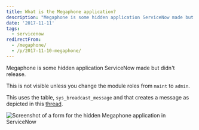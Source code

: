 ```yaml
---
title: What is the Megaphone application?
description: "Megaphone is some hidden application ServiceNow made but didn't release.\r\n\r\nThis is not visible unless you change the module roles from\_maint\_to\_admin.\r\n\r\nTh..."
date: '2017-11-11'
tags:
  - servicenow
redirectFrom:
  - /megaphone/
  - /p/2017-11-10-megaphone/
---
```


<!--StartFragment-->

Megaphone is some hidden application ServiceNow made but didn't release.

This is not visible unless you change the module roles from `maint` to `admin`.

This uses the table, `sys_broadcast_message` and that creates a message as depicted in this [thread](https://community.servicenow.com/community?id=community_question&sys_id=64cfcb65dbdcdbc01dcaf3231f9619f6&anchor=answer_7a0c6be1db181fc01dcaf3231f9619e7&view_source=searchResult).

![Screenshot of a form for the hidden Megaphone application in ServiceNow](/assets/images/2017-megaphone.png "Screenshot of a form for the hidden Megaphone application in ServiceNow")

<!--EndFragment-->